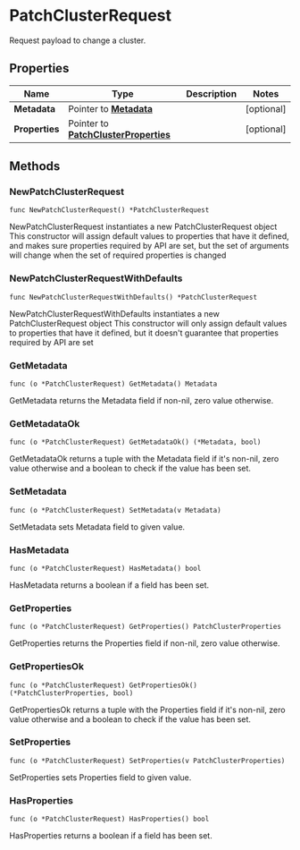 # PatchClusterRequest

Request payload to change a cluster.


## Properties

|Name | Type | Description | Notes|
|------------ | ------------- | ------------- | -------------|
|**Metadata** | Pointer to [**Metadata**](Metadata.md) |  | [optional] |
|**Properties** | Pointer to [**PatchClusterProperties**](PatchClusterProperties.md) |  | [optional] |

## Methods

### NewPatchClusterRequest

`func NewPatchClusterRequest() *PatchClusterRequest`

NewPatchClusterRequest instantiates a new PatchClusterRequest object
This constructor will assign default values to properties that have it defined,
and makes sure properties required by API are set, but the set of arguments
will change when the set of required properties is changed

### NewPatchClusterRequestWithDefaults

`func NewPatchClusterRequestWithDefaults() *PatchClusterRequest`

NewPatchClusterRequestWithDefaults instantiates a new PatchClusterRequest object
This constructor will only assign default values to properties that have it defined,
but it doesn't guarantee that properties required by API are set

### GetMetadata

`func (o *PatchClusterRequest) GetMetadata() Metadata`

GetMetadata returns the Metadata field if non-nil, zero value otherwise.

### GetMetadataOk

`func (o *PatchClusterRequest) GetMetadataOk() (*Metadata, bool)`

GetMetadataOk returns a tuple with the Metadata field if it's non-nil, zero value otherwise
and a boolean to check if the value has been set.

### SetMetadata

`func (o *PatchClusterRequest) SetMetadata(v Metadata)`

SetMetadata sets Metadata field to given value.

### HasMetadata

`func (o *PatchClusterRequest) HasMetadata() bool`

HasMetadata returns a boolean if a field has been set.

### GetProperties

`func (o *PatchClusterRequest) GetProperties() PatchClusterProperties`

GetProperties returns the Properties field if non-nil, zero value otherwise.

### GetPropertiesOk

`func (o *PatchClusterRequest) GetPropertiesOk() (*PatchClusterProperties, bool)`

GetPropertiesOk returns a tuple with the Properties field if it's non-nil, zero value otherwise
and a boolean to check if the value has been set.

### SetProperties

`func (o *PatchClusterRequest) SetProperties(v PatchClusterProperties)`

SetProperties sets Properties field to given value.

### HasProperties

`func (o *PatchClusterRequest) HasProperties() bool`

HasProperties returns a boolean if a field has been set.


